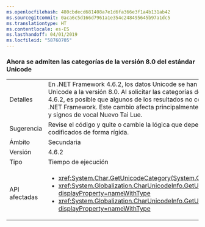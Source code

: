 ```yaml
---
ms.openlocfilehash: 480cbdecd681408a7e1d6fa366e3f1a4b131ab42
ms.sourcegitcommit: 0aca6c5d166d7961a1e354c248495645b97a1dc5
ms.translationtype: HT
ms.contentlocale: es-ES
ms.lasthandoff: 04/01/2019
ms.locfileid: "58760705"
---
```

### <a name="unicode-standard-version-80-categories-now-supported"></a>Ahora se admiten las categorías de la versión 8.0 del estándar Unicode

|   |   |
|---|---|
|Detalles|En .NET Framework 4.6.2, los datos Unicode se han actualizado de la versión 6.3 del estándar Unicode a la versión 8.0.  Al solicitar las categorías de caracteres Unicode en .NET Framework 4.6.2, es posible que algunos de los resultados no coincidan con los de versiones anteriores de .NET Framework.  Este cambio afecta principalmente a las sílabas cheroquis y a las marcas de tono y signos de vocal Nuevo Tai Lue.|
|Sugerencia|Revise el código y quite o cambie la lógica que depende de categorías de caracteres Unicode codificados de forma rígida.|
|Ámbito|Secundaria|
|Versión|4.6.2|
|Tipo|Tiempo de ejecución|
|API afectadas|<ul><li><xref:System.Char.GetUnicodeCategory(System.Char)?displayProperty=nameWithType></li><li><xref:System.Globalization.CharUnicodeInfo.GetUnicodeCategory(System.Char)?displayProperty=nameWithType></li><li><xref:System.Globalization.CharUnicodeInfo.GetUnicodeCategory(System.String,System.Int32)?displayProperty=nameWithType></li></ul>|

